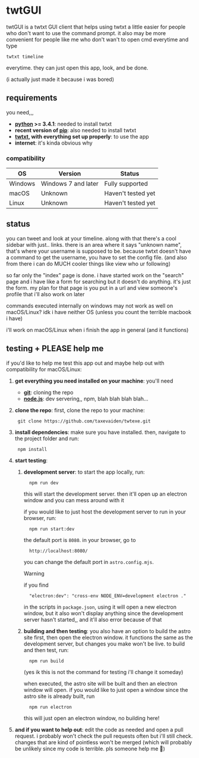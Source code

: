 # twtGUI

twtGUI is a twtxt GUI client that helps using twtxt a little easier for people who don't want to use the command prompt. it also may be more convenient for people like me who don't wan't to open cmd everytime and type

`twtxt timeline`

everytime. they can just open this app, look, and be done.

(i actually just made it because i was bored)

## requirements

you need,,,

- **[python](https://www.python.org/) >= 3.4.1**: needed to install twtxt
- **recent version of [pip](https://pip.pypa.io/en/stable/)**: also needed to install twtxt
- **[twtxt](https://twtxt.readthedocs.io/en/stable/), with everything set up properly**: to use the app
- **internet**: it's kinda obvious why

### compatibility

| OS | Version | Status |
|----|---------|--------|
| Windows | Windows 7 and later | Fully supported |
| macOS | Unknown | Haven't tested yet |
| Linux | Unknown | Haven't tested yet  |

## status

you can tweet and look at your timeline. along with that there's a cool sidebar with just.. links. there is an area where it says "unknown name", that's where your username is supposed to be. because twtxt doesn't have a command to get the username, you have to set the config file. (and also from there i can do MUCH cooler things like view who ur following)

so far only the "index" page is done. i have started work on the "search" page and i have like a form for searching but it doesn't do anything. it's just the form. my plan for that page is you put in a url and view someone's profile that i'll also work on later

commands executed internally on windows may not work as well on macOS/Linux? idk i have neither OS (unless you count the terrible macbook i have)

i'll work on macOS/Linux when i finish the app in general (and it functions)

## testing + PLEASE help me

if you'd like to help me test this app out and maybe help out with compatibility for macOS/Linux:

1. **get everything you need installed on your machine**: you'll need
    - **[git](https://git-scm.com/downloads)**: cloning the repo
    - **[node.js](https://nodejs.org/en)**: dev servering,, npm, blah blah blah blah...
2. **clone the repo**: first, clone the repo to your machine:

        git clone https://github.com/taxevaiden/twtexe.git

3. **install dependencies**: make sure you have  installed. then, navigate to the project folder and run:

        npm install

4. **start testing**:
   1. **development server**: to start the app locally, run:

            npm run dev

        this will start the development server. then it'll open up an electron window and you can mess around with it

        if you would like to just host the development server to run in your browser, run:

            npm run start:dev

        the default port is `8080`. in your browser, go to

            http://localhost:8080/

        you can change the default port in `astro.config.mjs`.

        > [!WARNING]
        > if you find
        >
        >       "electron:dev": "cross-env NODE_ENV=development electron ."
        >
        > in the scripts in `package.json`, using it will open a new electron window, but it also won't display anything since the development server hasn't started,, and it'll also error because of that
   2. **building and then testing**: you also have an option to build the astro site first, then open the electron window. it functions the same as the development server, but changes you make won't be live. to build and then test, run:

            npm run build

        (yes ik this is not the command for testing i'll change it someday)

        when executed, the astro site will be built and then an electron window will open. if you would like to just open a window since the astro site is already built, run

            npm run electron

        this will just open an electron window, no building here!
5. **and if you want to help out**: edit the code as needed and open a pull request. i probably won't check the pull requests often but i'll still check. changes that are kind of pointless won't be merged (which will probably be unlikely since my code is terrible. pls someone help me :pray:)
